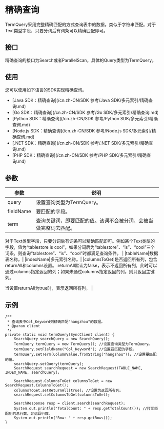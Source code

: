 # 精确查询

TermQuery采用完整精确匹配的方式查询表中的数据，类似于字符串匹配。对于Text类型字段，只要分词后有词条可以精确匹配即可。

## 接口

精确查询的接口为Search或者ParallelScan，具体的Query类型为TermQuery。

## 使用

您可以使用如下语言的SDK实现精确查询。

-   [Java SDK：精确查询](/cn.zh-CN/SDK 参考/Java SDK/多元索引/精确查询.md)
-   [Go SDK：精确查询](/cn.zh-CN/SDK 参考/Go SDK/多元索引/精确查询.md)
-   [Python SDK：精确查询](/cn.zh-CN/SDK 参考/Python SDK/多元索引/精确查询.md)
-   [Node.js SDK：精确查询](/cn.zh-CN/SDK 参考/Node.js SDK/多元索引/精确查询.md)
-   [.NET SDK：精确查询](/cn.zh-CN/SDK 参考/.NET SDK/多元索引/精确查询.md)
-   [PHP SDK：精确查询](/cn.zh-CN/SDK 参考/PHP SDK/多元索引/精确查询.md)

## 参数

|参数|说明|
|--|--|
|query|设置查询类型为TermQuery。|
|fieldName|要匹配的字段。|
|term|查询关键词，即要匹配的值。该词不会被分词，会被当做完整词去匹配。

对于Text类型字段，只要分词后有词条可以精确匹配即可。例如某个Text类型的字段，值为“tablestore is cool”，如果分词后为“tablestore”、“is”、“cool”三个词条，则查询“tablestore”、“is”、“cool”时都满足查询条件。 |
|tableName|数据表名称。|
|indexName|多元索引名称。|
|columnsToGet|是否返回所有列，包含returnAll和columns设置。 returnAll默认为false，表示不返回所有列，此时可以通过columns指定返回的列；如果未通过columns指定返回的列，则只返回主键列。

当设置returnAll为true时，表示返回所有列。 |

## 示例

```
/**
 * 查询表中Col_Keyword列精确匹配"hangzhou"的数据。
 * @param client
 */
private static void termQuery(SyncClient client) {
    SearchQuery searchQuery = new SearchQuery();
    TermQuery termQuery = new TermQuery(); //设置查询类型为TermQuery。
    termQuery.setFieldName("Col_Keyword"); //设置要匹配的字段。
    termQuery.setTerm(ColumnValue.fromString("hangzhou")); //设置要匹配的值。
    searchQuery.setQuery(termQuery);
    SearchRequest searchRequest = new SearchRequest(TABLE_NAME, INDEX_NAME, searchQuery);

    SearchRequest.ColumnsToGet columnsToGet = new SearchRequest.ColumnsToGet();
    columnsToGet.setReturnAll(true); //设置为返回所有列。
    searchRequest.setColumnsToGet(columnsToGet);

    SearchResponse resp = client.search(searchRequest);
    System.out.println("TotalCount: " + resp.getTotalCount()); //打印匹配到的总行数，非返回行数。
    System.out.println("Row: " + resp.getRows());
}
            
```

